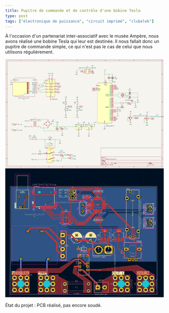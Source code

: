 ```yaml
---
title: Pupitre de commande et de contrôle d'une bobine Tesla
type: post
tags: ["électronique de puissance", "circuit imprimé", "clubelek"]
---
```


À l'occasion d'un partenariat inter-associatif avec le musèe Ampère, nous avons réalisé une bobine Tesla qui leur est destinée. Il nous fallait donc un pupitre de commande simple, ce qui n'est pas le cas de celui que nous utilisons régulièrement.

![](/img/electronique/ampere/sch.png)
![](/img/electronique/ampere/pcb.png)

État du projet : PCB réalisé, pas encore soudé.